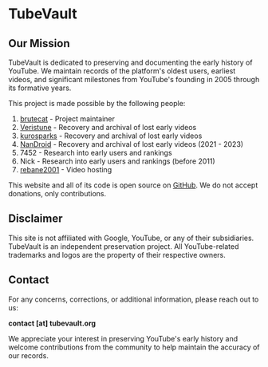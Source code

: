 # TubeVault

## Our Mission

TubeVault is dedicated to preserving and documenting the early history of YouTube. We maintain records of the platform's oldest users, earliest videos, and significant milestones from YouTube's founding in 2005 through its formative years.

This project is made possible by the following people:

1. [brutecat](https://brutecat.com) - Project maintainer
2. [Veristune](https://www.youtube.com/channel/UCOrWyC6Nm_lxdaYswADDByQ) - Recovery and archival of lost early videos
3. [kurosparks](https://www.youtube.com/channel/UCFqbdEPF8ssfsOHk50oieuw) - Recovery and archival of lost early videos
4. [NanDroid](https://www.youtube.com/channel/UCoI1SGzNp7t88uZ-Qyi3YQA) - Recovery and archival of lost early videos (2021 - 2023)
5. 7452 - Research into early users and rankings
6. Nick - Research into early users and rankings (before 2011)
7. [rebane2001](https://lyra.horse) - Video hosting

This website and all of its code is open source on [GitHub](https://github.com/ddd/tubevault). We do not accept donations, only contributions.

## Disclaimer

This site is not affiliated with Google, YouTube, or any of their subsidiaries. TubeVault is an independent preservation project. All YouTube-related trademarks and logos are the property of their respective owners.

## Contact

For any concerns, corrections, or additional information, please reach out to us:

**contact [at] tubevault.org**

We appreciate your interest in preserving YouTube's early history and welcome contributions from the community to help maintain the accuracy of our records.